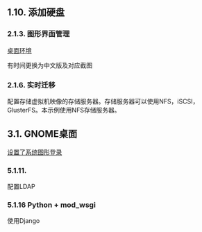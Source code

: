 

## 1.10. 添加硬盘

### 2.1.3. 图形界面管理

[桌面环境](https://www.server-world.info/en/note?os=CentOS_7&p=x)

有时间更换为中文版及对应截图

### 2.1.6. 实时迁移

配置存储虚拟机映像的存储服务器。存储服务器可以使用NFS，iSCSI，GlusterFS。本示例使用NFS存储服务器。

## 3.1. GNOME桌面

[设置了系统图形登录](https://www.server-world.info/en/note?os=CentOS_7&p=runlevel)

### 5.1.11. 

配置LDAP

### 5.1.16 Python + mod_wsgi

使用Django














